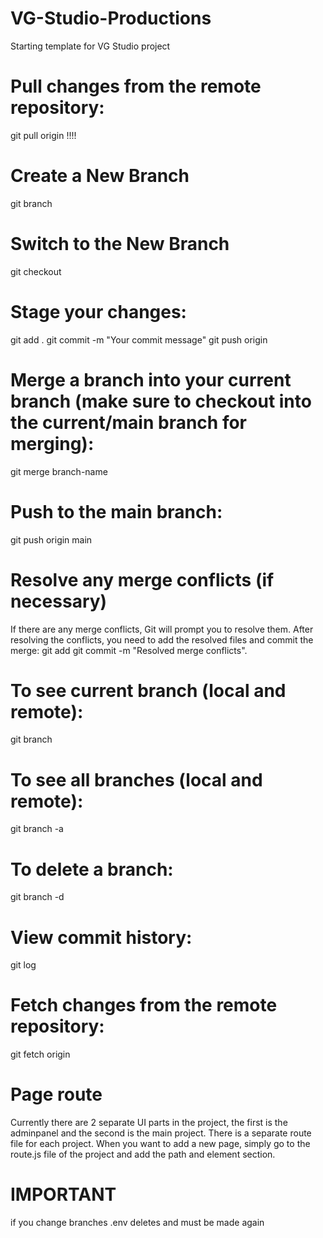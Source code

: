 # VG-Studio-Productions

Starting template for VG Studio project

# Pull changes from the remote repository:

git pull origin <branch-name> !!!!

# Create a New Branch

git branch <branch-name>

# Switch to the New Branch

git checkout <branch-name>

# Stage your changes:

git add .
git commit -m "Your commit message"
git push origin <branch-name>

# Merge a branch into your current branch (make sure to checkout into the current/main branch for merging):

git merge branch-name

# Push to the main branch:

git push origin main

# Resolve any merge conflicts (if necessary)

If there are any merge conflicts, Git will prompt you to resolve them. After resolving the conflicts, you need to add the resolved files and commit the merge:
git add <resolved-files>
git commit -m "Resolved merge conflicts".

# To see current branch (local and remote):

git branch

# To see all branches (local and remote):

git branch -a

# To delete a branch:

git branch -d <branch-name>

# View commit history:

git log

# Fetch changes from the remote repository:

git fetch origin

# Page route

Currently there are 2 separate UI parts in the project, the first is the adminpanel and the second is the main project.
There is a separate route file for each project. When you want to add a new page, simply go to the route.js file of the project and add the path and element section.

# IMPORTANT

if you change branches .env deletes and must be made again

